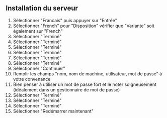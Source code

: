 ## Installation du serveur
1. Sélectionner "Francais" puis appuyer sur "Entrée"
1. Sélectionner "French" pour "Disposition" vérifier que "Variante" soit également sur "French"
1. Sélectionner "Terminé"
1. Sélectionner "Terminé"
1. Sélectionner "Terminé"
1. Sélectionner "Terminé"
1. Sélectionner "Terminé"
1. Sélectionner "Terminé"
1. Sélectionner "Continuer"
1. Remplir les champs "nom, nom de machine, utilisateur, mot de passe" à votre convenance
1. Bien penser à utiliser un mot de passe fort et le noter soigneusement (idéalement dans un gestionnaire de mot de passe)
1. Sélectionner "Terminé"
1. Sélectionner "Terminé"
1. Sélectionner "Terminé"
1. Sélectionner "Redémarrer maintenant"